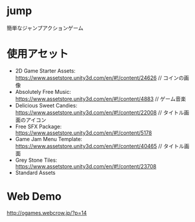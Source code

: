 # jump
簡単なジャンプアクションゲーム

# 使用アセット
* 2D Game Starter Assets: https://www.assetstore.unity3d.com/en/#!/content/24626 // コインの画像  
* Absolutely Free Music: https://www.assetstore.unity3d.com/en/#!/content/4883 // ゲーム音楽  
* Delicious Sweet Candies: https://www.assetstore.unity3d.com/en/#!/content/22008 // タイトル画面のアイコン  
* Free SFX Package: https://www.assetstore.unity3d.com/en/#!/content/5178
* Game Jam Menu Template: https://www.assetstore.unity3d.com/en/#!/content/40465 // タイトル画面  
* Grey Stone Tiles: https://www.assetstore.unity3d.com/en/#!/content/23708  
* Standard Assets

# Web Demo
http://ogames.webcrow.jp/?p=14
